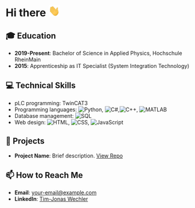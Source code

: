 # Hi there <img src="https://raw.githubusercontent.com/timjonaswechler/timjonaswechler/main/wave.gif" width="30px" height="30px" />

## 🎓 Education
- **2019-Present**: Bachelor of Science in Applied Physics, Hochschule RheinMain
- **2015**: Apprenticeship as IT Specialist (System Integration Technology)
  
## 💻 Technical Skills
- pLC programming: TwinCAT3
- Programming languages: ![Python](https://img.shields.io/badge/-Python-3776AB?style=flat-square&logo=Python&logoColor=white), ![C#](https://img.shields.io/badge/-C%23-239120?style=flat-square&logo=csharp&logoColor=white),![C++](https://img.shields.io/badge/-C++-00599C?style=flat-square&logo=cplusplus&logoColor=white), ![MATLAB](https://img.shields.io/badge/-MATLAB-0076A8?style=flat-square&logo=Matlab&logoColor=white)
- Database management: ![SQL](https://img.shields.io/badge/-SQL-336791?style=flat-square&logo=postgresql&logoColor=white)
- Web design: ![HTML](https://img.shields.io/badge/-HTML-E34F26?style=flat-square&logo=html5&logoColor=white), ![CSS](https://img.shields.io/badge/-CSS-1572B6?style=flat-square&logo=css3&logoColor=white), ![JavaScript](https://img.shields.io/badge/-JavaScript-F7DF1E?style=flat-square&logo=javascript&logoColor=black)




## 🚀 Projects
- **Project Name**: Brief description. [View Repo](URL_to_repo)

## 📫 How to Reach Me
- **Email**: your-email@example.com
- **LinkedIn**: [Tim-Jonas Wechler](linkedin.com/in/tim-jonas-wechler-89a983243)

